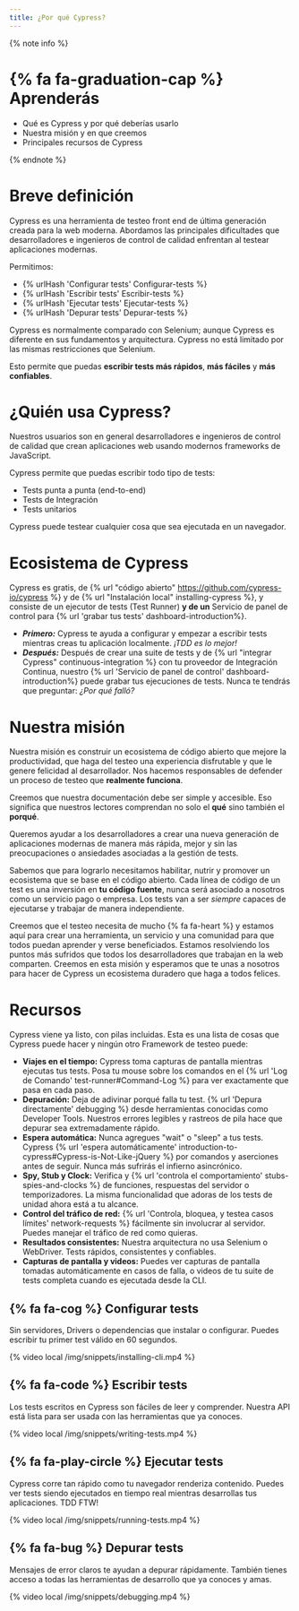 ```yaml
---
title: ¿Por qué Cypress?
---
```


{% note info %}
# {% fa fa-graduation-cap %} Aprenderás

- Qué es Cypress y por qué deberías usarlo
- Nuestra misión y en que creemos
- Principales recursos de Cypress

{% endnote %}

# Breve definición

Cypress es una herramienta de testeo front end de última generación creada para la web moderna. Abordamos las principales dificultades que desarrolladores e ingenieros de control de calidad enfrentan al testear aplicaciones modernas.

Permitimos:

- {% urlHash 'Configurar tests' Configurar-tests %}
- {% urlHash 'Escribir tests' Escribir-tests %}
- {% urlHash 'Ejecutar tests' Ejecutar-tests %}
- {% urlHash 'Depurar tests' Depurar-tests %}

Cypress es normalmente comparado con Selenium; aunque Cypress es diferente en sus fundamentos y arquitectura. Cypress no está limitado por las mismas restricciones que Selenium.

Esto permite que puedas **escribir tests más rápidos**, **más fáciles** y **más confiables**.

# ¿Quién usa Cypress?

Nuestros usuarios son en general desarrolladores e ingenieros de control de calidad que crean aplicaciones web usando modernos frameworks de JavaScript.

Cypress permite que puedas escribir todo tipo de tests:

- Tests punta a punta (end-to-end)
- Tests de Integración
- Tests unitarios

Cypress puede testear cualquier cosa que sea ejecutada en un navegador.

# Ecosistema de Cypress

Cypress es gratis, de {% url "código abierto" https://github.com/cypress-io/cypress %} y de {% url "Instalación local" installing-cypress %}, y consiste de un ejecutor de tests (Test Runner) **y de un** Servicio de panel de control para {% url 'grabar tus tests' dashboard-introduction%}.

- ***Primero:*** Cypress te ayuda a configurar y empezar a escribir tests mientras creas tu aplicación localmente. *¡TDD es lo mejor!*
- ***Después:*** Después de crear una suite de tests y de {% url "integrar Cypress" continuous-integration %} con tu proveedor de Integración Continua, nuestro {% url 'Servicio de panel de control' dashboard-introduction%} puede grabar tus ejecuciones de tests. Nunca te tendrás que preguntar: *¿Por qué falló?*

# Nuestra misión

Nuestra misión es construir un ecosistema de código abierto que mejore la productividad, que haga del testeo una experiencia disfrutable y que le genere felicidad al desarrollador. Nos hacemos responsables de defender un proceso de testeo que **realmente funciona**.

Creemos que nuestra documentación debe ser simple y accesible. Eso significa que nuestros lectores comprendan no solo el **qué** sino también el **porqué**.

Queremos ayudar a los desarrolladores a crear una nueva generación de aplicaciones modernas de manera más rápida, mejor y sin las preocupaciones o ansiedades asociadas a la gestión de tests.

Sabemos que para lograrlo necesitamos habilitar, nutrir y promover un ecosistema que se base en el código abierto. Cada línea de código de un test es una inversión en **tu código fuente**, nunca será asociado a nosotros como un servicio pago o empresa. Los tests van a ser *siempre* capaces de ejecutarse y trabajar de manera independiente.

Creemos que el testeo necesita de mucho {% fa fa-heart %} y estamos aquí para crear una herramienta, un servicio y una comunidad para que todos puedan aprender y verse beneficiados. Estamos resolviendo los puntos más sufridos que todos los desarrolladores que trabajan en la web comparten. Creemos en esta misión y esperamos que te unas a nosotros para hacer de Cypress un ecosistema duradero que haga a todos felices.

# Recursos

Cypress viene ya listo, con pilas incluidas. Esta es una lista de cosas que Cypress puede hacer y ningún otro Framework de testeo puede:

- **Viajes en el tiempo:** Cypress toma capturas de pantalla mientras ejecutas tus tests. Posa tu mouse sobre los comandos en el {% url 'Log de Comando' test-runner#Command-Log %} para ver exactamente que pasa en cada paso.
- **Depuración:** Deja de adivinar porqué falla tu test. {% url 'Depura directamente' debugging %} desde herramientas conocidas como Developer Tools. Nuestros errores legibles y rastreos de pila hace que depurar sea extremadamente rápido.
- **Espera automática:** Nunca agregues "wait" o "sleep" a tus tests. Cypress {% url 'espera automáticamente' introduction-to-cypress#Cypress-is-Not-Like-jQuery %} por comandos y aserciones antes de seguir. Nunca más sufrirás el infierno asincrónico.
- **Spy, Stub y Clock:** Verifica y {% url 'controla el comportamiento' stubs-spies-and-clocks %} de funciones, respuestas del servidor o temporizadores. La misma funcionalidad que adoras de los tests de unidad ahora está a tu alcance.
- **Control del tráfico de red:** {% url 'Controla, bloquea, y testea casos límites' network-requests %} fácilmente sin involucrar al servidor. Puedes manejar el tráfico de red como quieras.
- **Resultados consistentes:** Nuestra arquitectura no usa Selenium o WebDriver. Tests rápidos, consistentes y confiables.
- **Capturas de pantalla y videos:** Puedes ver capturas de pantalla tomadas automáticamente en casos de falla, o videos de tu suite de tests completa cuando es ejecutada desde la CLI.

## {% fa fa-cog %} Configurar tests

Sin servidores, Drivers o dependencias que instalar o configurar. Puedes escribir tu primer test válido en 60 segundos.

{% video local /img/snippets/installing-cli.mp4 %}

## {% fa fa-code %} Escribir tests

Los tests escritos en Cypress son fáciles de leer y comprender. Nuestra API está lista para ser usada con las herramientas que ya conoces.

{% video local /img/snippets/writing-tests.mp4 %}

## {% fa fa-play-circle %} Ejecutar tests

Cypress corre tan rápido como tu navegador renderiza contenido. Puedes ver tests siendo ejecutados en tiempo real mientras desarrollas tus aplicaciones. TDD FTW!

{% video local /img/snippets/running-tests.mp4 %}

## {% fa fa-bug %} Depurar tests

Mensajes de error claros te ayudan a depurar rápidamente. También tienes acceso a todas las herramientas de desarrollo que ya conoces y amas.

{% video local /img/snippets/debugging.mp4 %}
